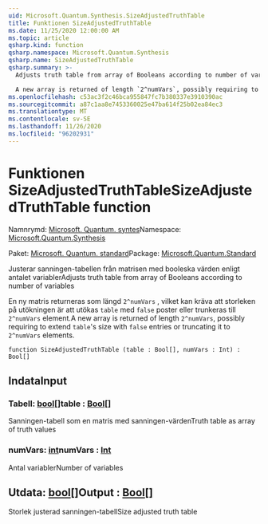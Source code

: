 ```yaml
---
uid: Microsoft.Quantum.Synthesis.SizeAdjustedTruthTable
title: Funktionen SizeAdjustedTruthTable
ms.date: 11/25/2020 12:00:00 AM
ms.topic: article
qsharp.kind: function
qsharp.namespace: Microsoft.Quantum.Synthesis
qsharp.name: SizeAdjustedTruthTable
qsharp.summary: >-
  Adjusts truth table from array of Booleans according to number of variables

  A new array is returned of length `2^numVars`, possibly requiring to extend `table`'s size with `false` entries or truncating it to `2^numVars` elements.
ms.openlocfilehash: c53ac3f2c46bca955847fc7b380337e3910390ac
ms.sourcegitcommit: a87c1aa8e7453360025e47ba614f25b02ea84ec3
ms.translationtype: MT
ms.contentlocale: sv-SE
ms.lasthandoff: 11/26/2020
ms.locfileid: "96202931"
---
```

# <a name="sizeadjustedtruthtable-function"></a><span data-ttu-id="99d6a-102">Funktionen SizeAdjustedTruthTable</span><span class="sxs-lookup"><span data-stu-id="99d6a-102">SizeAdjustedTruthTable function</span></span>

<span data-ttu-id="99d6a-103">Namnrymd: [Microsoft. Quantum. syntes](xref:Microsoft.Quantum.Synthesis)</span><span class="sxs-lookup"><span data-stu-id="99d6a-103">Namespace: [Microsoft.Quantum.Synthesis](xref:Microsoft.Quantum.Synthesis)</span></span>

<span data-ttu-id="99d6a-104">Paket: [Microsoft. Quantum. standard](https://nuget.org/packages/Microsoft.Quantum.Standard)</span><span class="sxs-lookup"><span data-stu-id="99d6a-104">Package: [Microsoft.Quantum.Standard](https://nuget.org/packages/Microsoft.Quantum.Standard)</span></span>


<span data-ttu-id="99d6a-105">Justerar sanningen-tabellen från matrisen med booleska värden enligt antalet variabler</span><span class="sxs-lookup"><span data-stu-id="99d6a-105">Adjusts truth table from array of Booleans according to number of variables</span></span>

<span data-ttu-id="99d6a-106">En ny matris returneras som längd `2^numVars` , vilket kan kräva att storleken på utökningen är att utökas `table` med `false` poster eller trunkeras till `2^numVars` element.</span><span class="sxs-lookup"><span data-stu-id="99d6a-106">A new array is returned of length `2^numVars`, possibly requiring to extend `table`'s size with `false` entries or truncating it to `2^numVars` elements.</span></span>

```qsharp
function SizeAdjustedTruthTable (table : Bool[], numVars : Int) : Bool[]
```


## <a name="input"></a><span data-ttu-id="99d6a-107">Indata</span><span class="sxs-lookup"><span data-stu-id="99d6a-107">Input</span></span>

### <a name="table--bool"></a><span data-ttu-id="99d6a-108">Tabell: [bool](xref:microsoft.quantum.lang-ref.bool)[]</span><span class="sxs-lookup"><span data-stu-id="99d6a-108">table : [Bool](xref:microsoft.quantum.lang-ref.bool)[]</span></span>

<span data-ttu-id="99d6a-109">Sanningen-tabell som en matris med sanningen-värden</span><span class="sxs-lookup"><span data-stu-id="99d6a-109">Truth table as array of truth values</span></span>


### <a name="numvars--int"></a><span data-ttu-id="99d6a-110">numVars: [int](xref:microsoft.quantum.lang-ref.int)</span><span class="sxs-lookup"><span data-stu-id="99d6a-110">numVars : [Int](xref:microsoft.quantum.lang-ref.int)</span></span>

<span data-ttu-id="99d6a-111">Antal variabler</span><span class="sxs-lookup"><span data-stu-id="99d6a-111">Number of variables</span></span>



## <a name="output--bool"></a><span data-ttu-id="99d6a-112">Utdata: [bool](xref:microsoft.quantum.lang-ref.bool)[]</span><span class="sxs-lookup"><span data-stu-id="99d6a-112">Output : [Bool](xref:microsoft.quantum.lang-ref.bool)[]</span></span>

<span data-ttu-id="99d6a-113">Storlek justerad sanningen-tabell</span><span class="sxs-lookup"><span data-stu-id="99d6a-113">Size adjusted truth table</span></span>